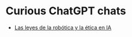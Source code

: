 # Curious ChatGPT chats

- [Las leyes de la robótica y la ética en IA](http://htmlpreview.github.io/?https://github.com/dodero/chatgptchats/blob/main/chats/chat-gpt-leyes-de-la-robotica-y-etica-en-ia.html)
